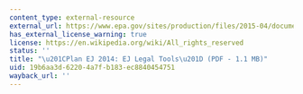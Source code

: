 ```yaml
---
content_type: external-resource
external_url: https://www.epa.gov/sites/production/files/2015-04/documents/planej2014legaltools.pdf
has_external_license_warning: true
license: https://en.wikipedia.org/wiki/All_rights_reserved
status: ''
title: "\u201CPlan EJ 2014: EJ Legal Tools\u201D (PDF - 1.1 MB)"
uid: 19b6aa3d-6220-4a7f-b183-ec8840454751
wayback_url: ''
---
```

